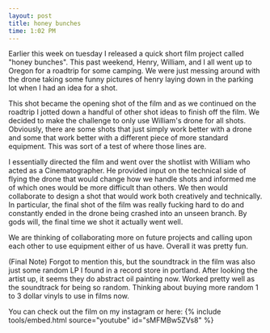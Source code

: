 ```yaml
---
layout: post
title: honey bunches 
time: 1:02 PM
---
```


Earlier this week on tuesday I released a quick short film project called "honey bunches". This past weekend, Henry, William, and I all went up to Oregon for a roadtrip for some camping. We were just messing around with the drone taking some funny pictures of henry laying down in the parking lot when I had an idea for a shot. 

This shot became the opening shot of the film and as we continued on the roadtrip I jotted down a handful of other shot ideas to finish off the film. We decided to make the challenge to only use William's drone for all shots. Obviously, there are some shots that just simply work better with a drone and some that work better with a different piece of more standard equipment. This was sort of a test of where those lines are.

I essentially directed the film and went over the shotlist with William who acted as a Cinematographer. He provided input on the technical side of flying the drone that would change how we handle shots and informed me of which ones would be more difficult than others. We then would collaborate to design a shot that would work both creatively and technically. In particular, the final shot of the film was really fucking hard to do and constantly ended in the drone being crashed into an unseen branch. By gods will, the final time we shot it actually went well. 

We are thinking of collaborating more on future projects and calling upon each other to use equipment either of us have. Overall it was pretty fun.

(Final Note) Forgot to mention this, but the soundtrack in the film was also just some random LP I found in a record store in portland. After looking the artist up, it seems they do abstract oil painting now. Worked pretty well as the soundtrack for being so random. Thinking about buying more random 1 to 3 dollar vinyls to use in films now.

You can check out the film on my instagram or here:
{% include tools/embed.html source="youtube" id="sMFMBw5ZVs8" %}